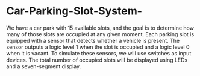 # Car-Parking-Slot-System-

We have a car park with 15 available slots, and the goal is to determine how many of those slots are occupied at any given moment. Each parking slot is equipped with a sensor that detects whether a vehicle is present. The sensor outputs a logic level 1 when the slot is occupied and a logic level 0 when it is vacant. To simulate these sensors, we will use switches as input devices. The total number of occupied slots will be displayed using LEDs and a seven-segment display.
